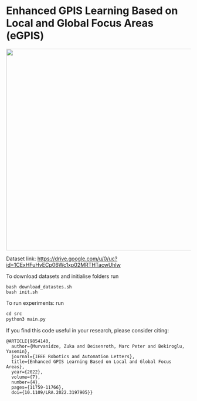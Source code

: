 # Enhanced GPIS Learning Based on Local and Global Focus Areas (eGPIS)

<img src="eGPIS_examples.jpg" width="550">

Dataset link: https://drive.google.com/u/0/uc?id=1CExHFuHvECp06Wc1xp02MRTHTacwUhlw

To download datasets and initialise folders run 
```
bash download_datastes.sh
bash init.sh
```

To run experiments: run
```python
cd src
python3 main.py
```

If you find this code useful in your research, please consider citing:

```
@ARTICLE{9854140,
  author={Murvanidze, Zuka and Deisenroth, Marc Peter and Bekiroglu, Yasemin},
  journal={IEEE Robotics and Automation Letters}, 
  title={Enhanced GPIS Learning Based on Local and Global Focus Areas}, 
  year={2022},
  volume={7},
  number={4},
  pages={11759-11766},
  doi={10.1109/LRA.2022.3197905}}
```
